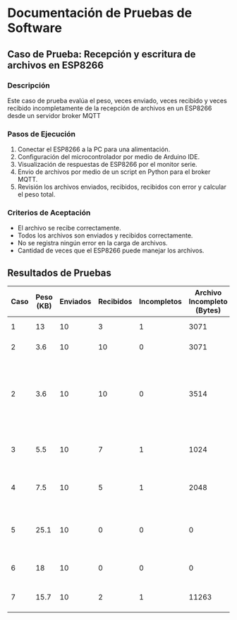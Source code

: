 # Documentación de Pruebas de Software

## Caso de Prueba: Recepción y escritura  de archivos en ESP8266 

### Descripción
Este caso de prueba evalúa el peso, veces enviado, veces recibido y veces recibido incompletamente
de la recepción de archivos en un ESP8266 desde un servidor broker MQTT

### Pasos de Ejecución
1. Conectar el ESP8266 a la PC para una alimentación.
2. Configuración del microcontrolador por medio de Arduino IDE.
3. Visualización de respuestas de ESP8266 por el monitor serie.
4. Envio de archivos por medio de un script en Python para el broker MQTT.
5. Revisión los archivos enviados, recibidos, recibidos con error y calcular el peso total.

### Criterios de Aceptación
- El archivo se recibe correctamente.
- Todos los archivos son enviados y recibidos correctamente.
- No se registra ningún error en la carga de archivos.
- Cantidad de veces que el ESP8266 puede manejar los archivos.

## Resultados de Pruebas

| Caso | Peso (KB) | Enviados | Recibidos | Incompletos | Archivo Incompleto (Bytes) | Error | Espacio libre (Bytes) | Espacio usado (Bytes) | Observaciones                                                                                  |
|------|-----------|----------|-----------|-------------|----------------------------|-------|-----------------------|-----------------------|------------------------------------------------------------------------------------------------|
| 1    | 13        | 10       | 3         | 1           | 3071                       | 6     | 10761                 | 40352                 | El cuarto archivo fallo                                                                        |
| 2    | 3.6       | 10       | 10        | 0           | 3071                       | 0     | 17401                 | 32489                 | El onceavo archivo fallo                                                                       |
| 2    | 3.6       | 10       | 10        | 0           | 3514                       | 0     | 17443                 | 36395                 | Se eliminó el decimo archivo se envia uno diferente de 6962 Bytes, solo se escriben 3514 Bytes | 
| 3    | 5.5       | 10       | 7         | 1           | 1024                       | 2     | 13556                 | 38381                 | Luego del 8vo archivo ya no se puede escribir                                                  |
| 4    | 7.5       | 10       | 5         | 1           | 2048                       | 3     | 13308                 | 37605                 | El sexto archivo no se escribió correctamente                                                  |
| 5    | 25.1      | 10       | 0         | 0           | 0                          | 0     | 52961                 | 0                     | Lo leyó el servidor, pero no el ESP8266, posible maximo de recepción                           |
| 6    | 18        | 10       | 0         | 0           | 0                          | 0     | 52961                 | 0                     | Solo recibió el servidor MQTT, no ESP8266                                                      |
| 7    | 15.7      | 10       | 2         | 1           | 11263                      | 7     | 9500                  | 43,461                | El tercer archivo fallo en la escritura                                                        |